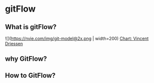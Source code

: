 
# gitFlow

## What is gitFlow?

![](https://nvie.com/img/git-model@2x.png | width=200)
[Chart: Vincent Driessen](https://nvie.com/posts/a-successful-git-branching-model/)

## why GitFlow?

## How to GitFlow?
